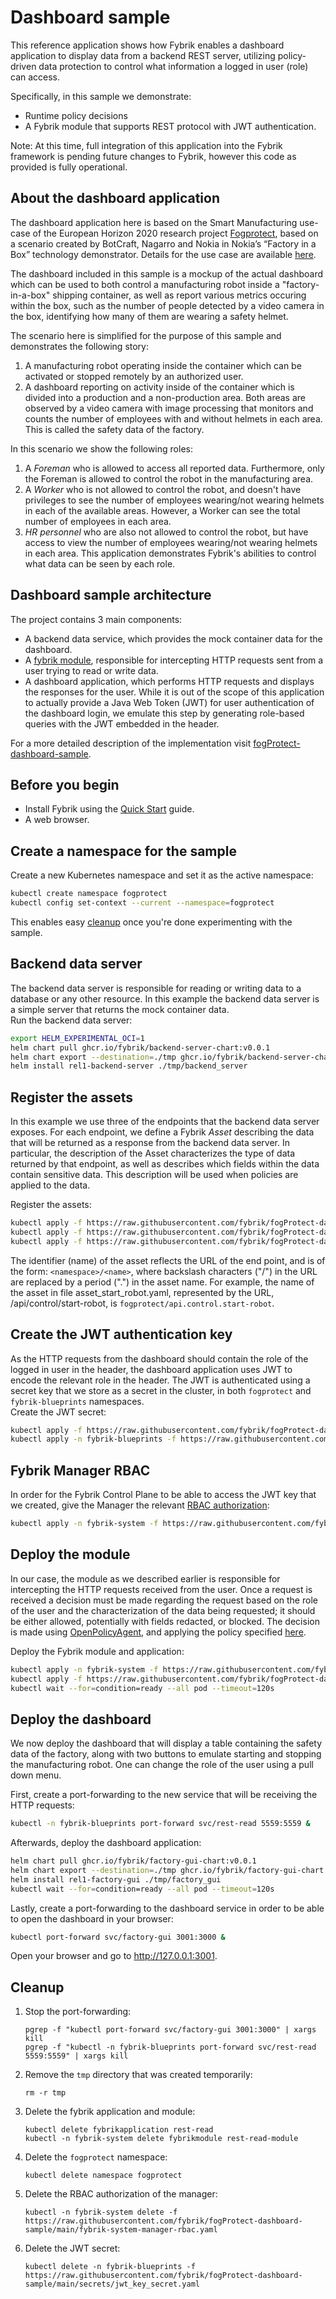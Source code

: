 # Dashboard sample

This reference application shows how Fybrik enables a dashboard application to display data from a 
backend REST server, utilizing policy-driven data protection to control what information a logged in user (role) can access.

Specifically, in this sample we demonstrate:
- Runtime policy decisions 
- A Fybrik module that supports REST protocol with JWT authentication.

Note: At this time, full integration of this application into the Fybrik framework is pending future changes to Fybrik, however this code as provided is fully operational. 

## About the dashboard application
The dashboard application here is based on the Smart Manufacturing use-case of the European 
Horizon 2020 research project [Fogprotect](https://fogprotect.eu/), based on a scenario created by BotCraft, Nagarro and Nokia in Nokia’s “Factory in a Box” technology demonstrator.  Details for the use case are available [here](https://fogprotect.eu/results/#use-cases).  

The dashboard included in this sample is a mockup of the actual dashboard which can be used to both control a manufacturing robot inside a 
"factory-in-a-box" shipping container, as well as report various metrics occuring within the box, such as the number of people detected by a video camera in the box, identifying how many of them are wearing a safety helmet. 

The scenario here is simplified for the purpose of this sample and demonstrates the following story:
1. A manufacturing robot operating inside the container which can be activated or stopped remotely by an authorized user.
2. A dashboard reporting on activity inside of the container which is divided into
a production and a non-production area.  Both areas are observed by a video camera with image 
processing that monitors and counts the number of employees with and without helmets 
in each area. This is called the safety data of the factory.  
 
In this scenario we show the following roles:  
1. A *Foreman* who is allowed to access all reported data. 
Furthermore, only the Foreman is allowed to control the robot in the manufacturing area.  
2. A *Worker* who is not allowed to control the robot, and doesn't have privileges to see the number 
of employees wearing/not wearing helmets in each of the available areas. However, a Worker can see the total 
number of employees in each area.  
3. *HR personnel* who are also not allowed to control the robot, but have access to view the number 
of employees wearing/not wearing helmets in each area.
This application demonstrates Fybrik's abilities to control what data can be seen by each role.

## Dashboard sample architecture
The project contains 3 main components:  
- A backend data service, which provides the mock container data for the dashboard.  
- A [fybrik module](https://github.com/fybrik/fogProtect-dashboard-sample/tree/main/rest-read-module), 
responsible for intercepting HTTP requests sent from a user trying to read or write data.  
- A dashboard application, which performs HTTP requests and displays the responses for the user.  While it is out of the scope of this application to actually provide a Java Web Token (JWT) for user authentication of the dashboard login, we emulate this step by generating role-based queries with the JWT embedded in the header. 

For a more detailed description of the implementation visit [fogProtect-dashboard-sample](https://github.com/fybrik/fogProtect-dashboard-sample/tree/main).

## Before you begin

- Install Fybrik using the [Quick Start](../get-started/quickstart.md) guide.
- A web browser.

## Create a namespace for the sample

Create a new Kubernetes namespace and set it as the active namespace:

```bash
kubectl create namespace fogprotect
kubectl config set-context --current --namespace=fogprotect
```

This enables easy [cleanup](#cleanup) once you're done experimenting with the sample.

## Backend data server

The backend data server is responsible for reading or writing data to a database or any other resource. In this 
example the backend data server is a simple server that returns the mock container data.    
Run the backend data server:  
```bash
export HELM_EXPERIMENTAL_OCI=1
helm chart pull ghcr.io/fybrik/backend-server-chart:v0.0.1
helm chart export --destination=./tmp ghcr.io/fybrik/backend-server-chart:v0.0.1
helm install rel1-backend-server ./tmp/backend_server
```

## Register the assets

In this example we use three of the endpoints that the backend data server exposes. For each endpoint, we define 
a Fybrik *Asset* describing the data that will be returned as a response from the backend data server. In particular, the description of the Asset characterizes the type of data returned by that endpoint, as well as describes which fields within the data contain sensitive data.
This description will be used when policies are applied to the data.  

Register the assets:
```bash
kubectl apply -f https://raw.githubusercontent.com/fybrik/fogProtect-dashboard-sample/main/assets/asset_get_safety_data.yaml
kubectl apply -f https://raw.githubusercontent.com/fybrik/fogProtect-dashboard-sample/main/assets/asset_start_robot.yaml
kubectl apply -f https://raw.githubusercontent.com/fybrik/fogProtect-dashboard-sample/main/assets/asset_stop_robot.yaml
```  
The identifier (name) of the asset reflects the URL of the end point, and is of the form: `<namespace>/<name>`, where backslash characters ("/") in the URL are replaced by a period (".") in the asset name.
For example, the name of the asset in file asset_start_robot.yaml, represented by the URL, <HOST>/api/control/start-robot, is 
`fogprotect/api.control.start-robot`.  

## Create the JWT authentication key

As the HTTP requests from the dashboard should contain the role of the logged in user in the header, the dashboard application uses JWT to encode
the relevant role in the header. The JWT is authenticated using a secret key that we store as a secret 
in the cluster, in both `fogprotect` and `fybrik-blueprints` namespaces.  
Create the JWT secret:  
```bash
kubectl apply -f https://raw.githubusercontent.com/fybrik/fogProtect-dashboard-sample/main/secrets/jwt_key_secret.yaml
kubectl apply -n fybrik-blueprints -f https://raw.githubusercontent.com/fybrik/fogProtect-dashboard-sample/main/secrets/jwt_key_secret.yaml
```

## Fybrik Manager RBAC

In order for the Fybrik Control Plane to be able to access the JWT key that we created, give 
the Manager the relevant [RBAC authorization](https://github.com/fybrik/fogProtect-dashboard-sample/blob/main/fybrik-system-manager-rbac.yaml):  
```bash
kubectl apply -n fybrik-system -f https://raw.githubusercontent.com/fybrik/fogProtect-dashboard-sample/main/fybrik-system-manager-rbac.yaml
```  
## Deploy the module

In our case, the module as we described earlier is responsible for intercepting the HTTP requests received 
from the user. Once a request is received a decision must be made regarding the request based on the role of the user and the characterization of the data being requested; it should be either allowed, potentially with fields redacted, or blocked. The decision is made using 
[OpenPolicyAgent](https://www.openpolicyagent.org), and applying the policy specified 
[here](https://github.com/fybrik/fogProtect-dashboard-sample/blob/main/python/fogprotect-policy.yaml).  
    
Deploy the Fybrik module and application:
```bash
kubectl apply -n fybrik-system -f https://raw.githubusercontent.com/fybrik/fogProtect-dashboard-sample/main/rest-read-module.yaml
kubectl apply -f https://raw.githubusercontent.com/fybrik/fogProtect-dashboard-sample/main/rest-read-application.yaml
kubectl wait --for=condition=ready --all pod --timeout=120s
```

## Deploy the dashboard  

We now deploy the dashboard that will display a table containing the safety data of the factory, along with two 
buttons to emulate starting and stopping the manufacturing robot. One can change the role of the user using a pull down menu. 
    
First, create a port-forwarding to the new service that will be receiving the HTTP requests:  
```bash
kubectl -n fybrik-blueprints port-forward svc/rest-read 5559:5559 &
```

Afterwards, deploy the dashboard application:  
```bash
helm chart pull ghcr.io/fybrik/factory-gui-chart:v0.0.1
helm chart export --destination=./tmp ghcr.io/fybrik/factory-gui-chart:v0.0.1
helm install rel1-factory-gui ./tmp/factory_gui
kubectl wait --for=condition=ready --all pod --timeout=120s
```

Lastly, create a port-forwarding to the dashboard service in order to be able to open the dashboard in your browser:  
```bash
kubectl port-forward svc/factory-gui 3001:3000 &
```

Open your browser and go to http://127.0.0.1:3001.

## Cleanup

1. Stop the port-forwarding:
    ```shell
    pgrep -f "kubectl port-forward svc/factory-gui 3001:3000" | xargs kill
    pgrep -f "kubectl -n fybrik-blueprints port-forward svc/rest-read 5559:5559" | xargs kill
    ```
2. Remove the `tmp` directory that was created temporarily:
    ```shell
    rm -r tmp
    ```
3. Delete the fybrik application and module:
    ```shell
    kubectl delete fybrikapplication rest-read
    kubectl -n fybrik-system delete fybrikmodule rest-read-module
    ```
4. Delete the `fogprotect` namespace:  
    ```shell
    kubectl delete namespace fogprotect
    ```
5. Delete the RBAC authorization of the manager:  
    ```shell
    kubectl -n fybrik-system delete -f https://raw.githubusercontent.com/fybrik/fogProtect-dashboard-sample/main/fybrik-system-manager-rbac.yaml
    ```
6. Delete the JWT secret:  
    ```shell
    kubectl delete -n fybrik-blueprints -f https://raw.githubusercontent.com/fybrik/fogProtect-dashboard-sample/main/secrets/jwt_key_secret.yaml
    ```
